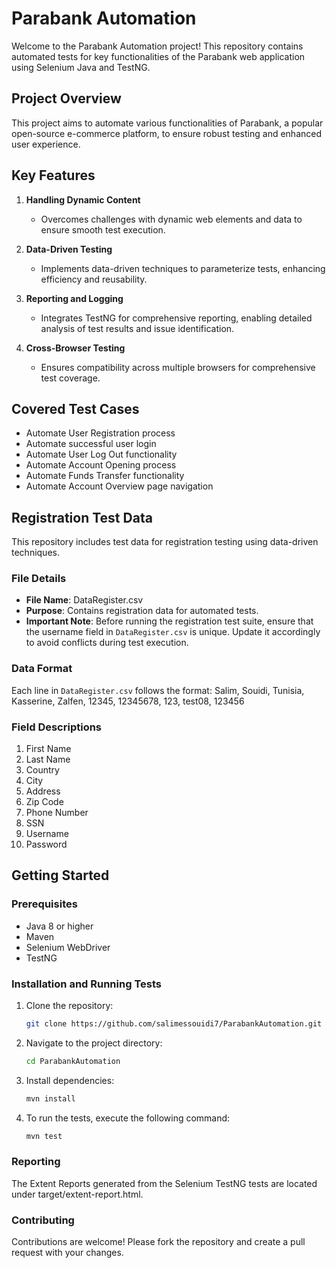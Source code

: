 # Parabank Automation

Welcome to the Parabank Automation project! This repository contains automated tests for key functionalities of the Parabank web application using Selenium Java and TestNG.

## Project Overview

This project aims to automate various functionalities of Parabank, a popular open-source e-commerce platform, to ensure robust testing and enhanced user experience.

## Key Features

1. **Handling Dynamic Content**
    - Overcomes challenges with dynamic web elements and data to ensure smooth test execution.

2. **Data-Driven Testing**
    - Implements data-driven techniques to parameterize tests, enhancing efficiency and reusability.

3. **Reporting and Logging**
    - Integrates TestNG for comprehensive reporting, enabling detailed analysis of test results and issue identification.

4. **Cross-Browser Testing**
    - Ensures compatibility across multiple browsers for comprehensive test coverage.

## Covered Test Cases

- Automate User Registration process
- Automate successful user login
- Automate User Log Out functionality
- Automate Account Opening process
- Automate Funds Transfer functionality
- Automate Account Overview page navigation

## Registration Test Data

This repository includes test data for registration testing using data-driven techniques.

### File Details
- **File Name**: DataRegister.csv
- **Purpose**: Contains registration data for automated tests.
- **Important Note**: Before running the registration test suite, ensure that the username field in `DataRegister.csv` is unique. Update it accordingly to avoid conflicts during test execution.

### Data Format
Each line in `DataRegister.csv` follows the format:
Salim, Souidi, Tunisia, Kasserine, Zalfen, 12345, 12345678, 123, test08, 123456


### Field Descriptions
1. First Name
2. Last Name
3. Country
4. City
5. Address
6. Zip Code
7. Phone Number
8. SSN
9. Username
10. Password


## Getting Started

### Prerequisites

- Java 8 or higher
- Maven
- Selenium WebDriver
- TestNG

### Installation and Running Tests

1. Clone the repository:
    ```sh
    git clone https://github.com/salimessouidi7/ParabankAutomation.git
    ```
2. Navigate to the project directory:
    ```sh
    cd ParabankAutomation
    ```
3. Install dependencies:
    ```sh
    mvn install
    ```
4. To run the tests, execute the following command:
    ```sh
    mvn test
    ```

### Reporting

The Extent Reports generated from the Selenium TestNG tests are located under target/extent-report.html.

### Contributing

Contributions are welcome! Please fork the repository and create a pull request with your changes.
